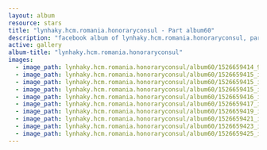 ```yaml
---
layout: album
resource: stars
title: "lynhaky.hcm.romania.honoraryconsul - Part album60"
description: "facebook album of lynhaky.hcm.romania.honoraryconsul, part album60."
active: gallery
album-title: "lynhaky.hcm.romania.honoraryconsul"
images:
  - image_path: lynhaky.hcm.romania.honoraryconsul/album60/1526659414_959569650.jpg
  - image_path: lynhaky.hcm.romania.honoraryconsul/album60/1526659415_imgl4546.jpg
  - image_path: lynhaky.hcm.romania.honoraryconsul/album60/1526659415_imgl4600.jpg
  - image_path: lynhaky.hcm.romania.honoraryconsul/album60/1526659415_imgl4618.jpg
  - image_path: lynhaky.hcm.romania.honoraryconsul/album60/1526659416_imgl4651.jpg
  - image_path: lynhaky.hcm.romania.honoraryconsul/album60/1526659417_imgl4698.jpg
  - image_path: lynhaky.hcm.romania.honoraryconsul/album60/1526659419_imgl4755.jpg
  - image_path: lynhaky.hcm.romania.honoraryconsul/album60/1526659421_imgl4858.jpg
  - image_path: lynhaky.hcm.romania.honoraryconsul/album60/1526659423_imgl4898c.jpg
  - image_path: lynhaky.hcm.romania.honoraryconsul/album60/1526659425_imgl4910.jpg
---
```


